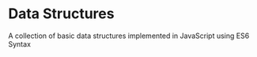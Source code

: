 # Data Structures

A collection of basic data structures implemented in JavaScript using ES6 Syntax
